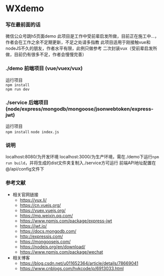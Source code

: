 # WXdemo
### 写在最前面的话
微信公众号跳h5页面demo
此项目是工作中受前辈启发所做，目前正在施工中...，作者会在工作之余不定期更新，不足之处请多指教
此项目适用于刚接触vue和nodeJS不久的朋友，作者水平有限，此例只做参考
二次封装vux（受前辈启发所做，目前仍有很多不足，作者会慢慢完善）
### ./demo 前端项目 (vue/vuex/vux)  
运行项目  
    `npm install`  
    `npm run dev`
### ./service 后端项目 (node/express/mongodb/mongoose/jsonwebtoken/express-jwt)  
运行项目  
    `npm install`
    `node index.js`  
### 说明
localhost:8080/为开发环境
localhost:3000/为生产环境，需在./demo下运行`npm run build`，并将生成的dist文件夹复制入./service方可运行
前端API地址配置在@/api/config文件下
### 参考文献
- 相关官网链接
	- https://vux.li/
	- https://cn.vuejs.org/
	- https://vuex.vuejs.org/
	- https://mp.weixin.qq.com/
	- https://www.npmjs.com/package/express-jwt
	- https://jwt.io/
	- https://docs.mongodb.com/
	- http://expressjs.com/
	- https://mongoosejs.com/
	- https://nodejs.org/en/download/
	- https://www.npmjs.com/package/wechat
- 相关博客
	- https://blog.csdn.net/u011652364/article/details/78669041
	- https://www.cnblogs.com/hvkcode/p/6913033.html